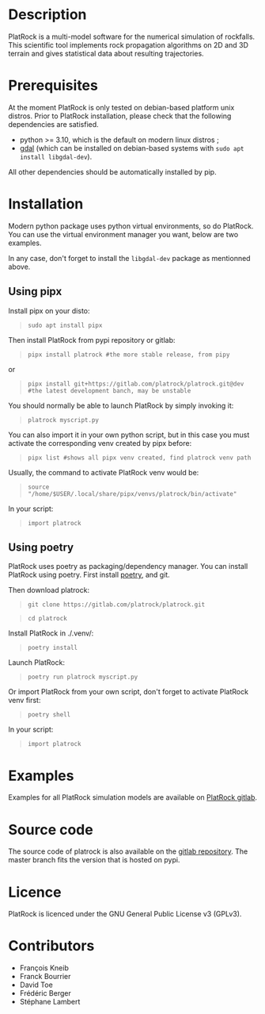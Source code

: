 # Description
PlatRock is a multi-model software for the numerical simulation of rockfalls. This scientific tool implements rock propagation algorithms on 2D and 3D terrain and gives statistical data about resulting trajectories.


# Prerequisites
At the moment PlatRock is only tested on debian-based platform unix distros. Prior to PlatRock installation, please check that the following dependencies are satisfied. 
* python >= 3.10, which is the default on modern linux distros ;
* [gdal](https://gdal.org/) (which can be installed on debian-based systems with `sudo apt install libgdal-dev`).

All other dependencies should be automatically installed by pip.

# Installation
Modern python package uses python virtual environments, so do PlatRock. You can use the virtual environment manager you want, below are two examples.

In any case, don't forget to install the `libgdal-dev` package as mentionned above.

## Using pipx
Install pipx on your disto:
> `sudo apt install pipx`

Then install PlatRock from pypi repository or gitlab:
> `pipx install platrock #the more stable release, from pipy`

or
> `pipx install git+https://gitlab.com/platrock/platrock.git@dev #the latest development banch, may be unstable`

You should normally be able to launch PlatRock by simply invoking it:
> `platrock myscript.py`

You can also import it in your own python script, but in this case you must activate the corresponding venv created by pipx before:
> `pipx list #shows all pipx venv created, find platrock venv path`

Usually, the command to activate PlatRock venv would be:
> `source "/home/$USER/.local/share/pipx/venvs/platrock/bin/activate"`

In your script:
> `import platrock`


## Using poetry
PlatRock uses poetry as packaging/dependency manager. You can install PlatRock using poetry. First install [poetry](https://python-poetry.org/docs/), and git.

Then download platrock:
> `git clone https://gitlab.com/platrock/platrock.git`

> `cd platrock`

Install PlatRock in ./.venv/:
> `poetry install`

Launch PlatRock:
> `poetry run platrock myscript.py`

Or import PlatRock from your own script, don't forget to activate PlatRock venv first:
> `poetry shell`

In your script:
> `import platrock`

# Examples
Examples for all PlatRock simulation models are available on [PlatRock gitlab](https://gitlab.com/platrock/platrock/-/tree/master/examples).
 

# Source code
The source code of platrock is also available on the [gitlab repository](https://gitlab.com/platrock/platrock). The master branch fits the version that is hosted on pypi.

# Licence
PlatRock is licenced under the GNU General Public License v3 (GPLv3).

# Contributors
* François Kneib
* Franck Bourrier
* David Toe
* Frédéric Berger
* Stéphane Lambert

